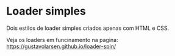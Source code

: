 # Loader simples

Dois estilos de loader simples criados apenas com HTML e CSS.

Veja os loaders em funcinamento na pagina: https://gustavolarsen.github.io/loader-spin/
